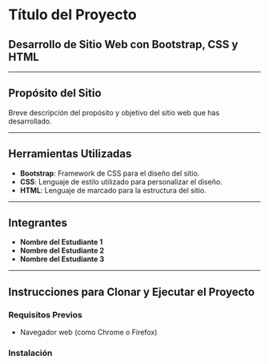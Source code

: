 # Título del Proyecto

## Desarrollo de Sitio Web con Bootstrap, CSS y HTML

---

## Propósito del Sitio

Breve descripción del propósito y objetivo del sitio web que has desarrollado.

---

## Herramientas Utilizadas

- **Bootstrap**: Framework de CSS para el diseño del sitio.
- **CSS**: Lenguaje de estilo utilizado para personalizar el diseño.
- **HTML**: Lenguaje de marcado para la estructura del sitio.

---

## Integrantes

- **Nombre del Estudiante 1**
- **Nombre del Estudiante 2**
- **Nombre del Estudiante 3**

---

## Instrucciones para Clonar y Ejecutar el Proyecto

### Requisitos Previos

- Navegador web (como Chrome o Firefox)

### Instalación
